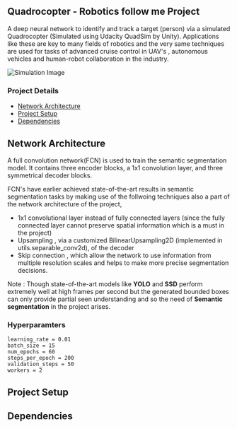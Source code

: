 ## Quadrocopter - Robotics follow me Project

A deep neural network to identify and track a target (person) via a simulated Quadrocopter (Simulated using Udacity QuadSim by Unity). Applications like these are key to many fields of robotics and the very same techniques are used for tasks of advanced cruise control in UAV's , autonomous vehicles and human-robot collaboration in the industry.

![Simulation Image]()
### Project Details
 - [Network Architecture](#Network-Architecture)
 - [Project Setup](#Setup)
 - [Dependencies](#Dependencies)

## Network Architecture
A full convolution network(FCN) is used to train the semantic segmentation model. It contains three encoder blocks, a 1x1 convolution layer, and three symmetrical decoder blocks.

FCN's have earlier achieved state-of-the-art results in semantic segmentation tasks by making use of the follwoing techniques also a part of the network architecture of the project,
 - 1x1 convolutional layer instead of fully connected layers (since the fully connected layer cannot preserve spatial information which is a must in the project)
 - Upsampling , via a customized BilinearUpsampling2D (implemented in utils.separable_conv2d), of the decoder
 - Skip connection , which allow the network to use information from multiple resolution scales and helps to make more precise segmentation decisions.

 Note : Though state-of-the-art models like **YOLO** and **SSD** perform extremely well at high frames per second but the generated bounded boxes can only provide partial seen understanding and so the need of **Semantic segmentation** in the project arises.

### Hyperparamters

```
learning_rate = 0.01
batch_size = 15
num_epochs = 60
steps_per_epoch = 200
validation_steps = 50
workers = 2

```

## Project Setup

## Dependencies
